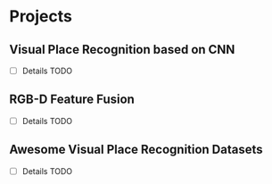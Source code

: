 # Projects 


## Visual Place Recognition based on CNN
- [ ] Details TODO

## RGB-D Feature Fusion
- [ ] Details TODO

## Awesome Visual Place Recognition Datasets
- [ ] Details TODO
